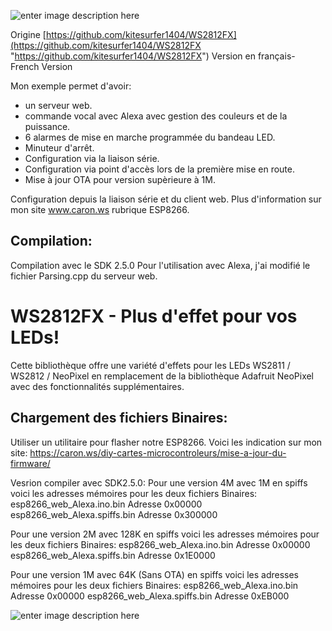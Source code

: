 ![enter image description here](https://github.com/christophe94700/WS2812FX-fr/raw/master/WS2812FX_logo.png)

Origine [https://github.com/kitesurfer1404/WS2812FX](https://github.com/kitesurfer1404/WS2812FX "https://github.com/kitesurfer1404/WS2812FX")
Version en français- French Version

Mon exemple permet d'avoir:
- un serveur web.
- commande vocal avec Alexa avec gestion des couleurs et de la puissance.
- 6 alarmes de mise en marche programmée du bandeau LED.
- Minuteur d'arrêt.
- Configuration via la liaison série.
- Configuration via point d'accès lors de la première mise en route.
- Mise à jour OTA pour version supèrieure à 1M.

Configuration depuis la liaison série et du client web. Plus d'information sur mon site www.caron.ws rubrique ESP8266.

## Compilation:
Compilation avec le SDK 2.5.0
Pour l'utilisation avec Alexa, j'ai modifié le fichier Parsing.cpp du serveur web.

WS2812FX - Plus d'effet pour vos LEDs!
======================================

Cette bibliothèque offre une variété d'effets pour les LEDs WS2811 / WS2812 / NeoPixel en remplacement de la bibliothèque Adafruit NeoPixel avec des fonctionnalités supplémentaires.

## Chargement des fichiers Binaires:
Utiliser un utilitaire pour flasher notre ESP8266. Voici les indication sur mon site:
https://caron.ws/diy-cartes-microcontroleurs/mise-a-jour-du-firmware/

Vesrion compiler avec SDK2.5.0:
Pour une version 4M avec 1M en spiffs voici les adresses mémoires pour les deux fichiers Binaires:
esp8266_web_Alexa.ino.bin Adresse 0x00000
esp8266_web_Alexa.spiffs.bin Adresse 0x300000

Pour une version 2M avec 128K en spiffs voici les adresses mémoires pour les deux fichiers Binaires:
esp8266_web_Alexa.ino.bin Adresse 0x00000
esp8266_web_Alexa.spiffs.bin Adresse 0x1E0000

Pour une version 1M avec 64K (Sans OTA) en spiffs voici les adresses mémoires pour les deux fichiers Binaires:
esp8266_web_Alexa.ino.bin Adresse 0x00000
esp8266_web_Alexa.spiffs.bin Adresse 0xEB000
 
 
 ![enter image description here](https://github.com/christophe94700/WS2812FX-fr/raw/master/Flash.png)

